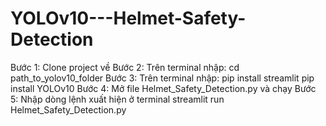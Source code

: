 # YOLOv10---Helmet-Safety-Detection
Bước 1: Clone project về
Bước 2: Trên terminal nhập: cd path_to_yolov10_folder
Bước 3: Trên terminal nhập: 
pip install streamlit
pip install YOLOv10
Bước 4: Mở file Helmet_Safety_Detection.py và chạy
Bước 5: Nhập dòng lệnh xuất hiện ở terminal streamlit run Helmet_Safety_Detection.py
